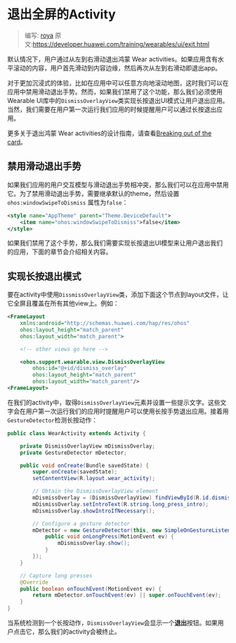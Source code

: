 # 退出全屏的Activity

> 编写: [roya](https://github.com/RoyaAoki) 原文:<https://developer.huawei.com/training/wearables/ui/exit.html>

默认情况下，用户通过从左到右滑动退出鸿蒙 Wear activities。如果应用含有水平滚动的内容，用户首先滑动到内容边缘，然后再次从左到右滑动即退出app。

对于更加沉浸式的体验，比如在应用中可以任意方向地滚动地图，这时我们可以在应用中禁用滑动退出手势。然而，如果我们禁用了这个功能，那么我们必须使用Wearable UI库中的`DismissOverlayView`类实现长按退出UI模式让用户退出应用。当然，我们需要在用户第一次运行我们应用的时候提醒用户可以通过长按退出应用。

更多关于退出鸿蒙 Wear activities的设计指南，请查看[Breaking out of the card](https://developer.huawei.com/design/wear/structure.html#Custom)。

## 禁用滑动退出手势

如果我们应用的用户交互模型与滑动退出手势相冲突，那么我们可以在应用中禁用它。为了禁用滑动退出手势，需要继承默认的theme，然后设置`ohos:windowSwipeToDismiss` 属性为`false`：

```xml
<style name="AppTheme" parent="Theme.DeviceDefault">
    <item name="ohos:windowSwipeToDismiss">false</item>
</style>
```
	
如果我们禁用了这个手势，那么我们需要实现长按退出UI模型来让用户退出我们的应用，下面的章节会介绍相关内容。

## 实现长按退出模式

要在activity中使用`DissmissOverlayView`类，添加下面这个节点到layout文件，让它全屏且覆盖在所有其他view上。例如：

```xml
<FrameLayout
    xmlns:android="http://schemas.huawei.com/hap/res/ohos"
    ohos:layout_height="match_parent"
    ohos:layout_width="match_parent">

    <!-- other views go here -->

    <ohos.support.wearable.view.DismissOverlayView
        ohos:id="@+id/dismiss_overlay"
        ohos:layout_height="match_parent"
        ohos:layout_width="match_parent"/>
<FrameLayout>
```
	
在我们的activity中，取得`DismissOverlayView`元素并设置一些提示文字。这些文字会在用户第一次运行我们的应用时提醒用户可以使用长按手势退出应用。接着用`GestureDetector`检测长按动作：

```java
public class WearActivity extends Activity {

    private DismissOverlayView mDismissOverlay;
    private GestureDetector mDetector;

    public void onCreate(Bundle savedState) {
        super.onCreate(savedState);
        setContentView(R.layout.wear_activity);

        // Obtain the DismissOverlayView element
        mDismissOverlay = (DismissOverlayView) findViewById(R.id.dismiss_overlay);
        mDismissOverlay.setIntroText(R.string.long_press_intro);
        mDismissOverlay.showIntroIfNecessary();

        // Configure a gesture detector
        mDetector = new GestureDetector(this, new SimpleOnGestureListener() {
            public void onLongPress(MotionEvent ev) {
                mDismissOverlay.show();
            }
        });
    }

    // Capture long presses
    @Override
    public boolean onTouchEvent(MotionEvent ev) {
        return mDetector.onTouchEvent(ev) || super.onTouchEvent(ev);
    }
}
```
	
当系统检测到一个长按动作，`DismissOverlayView`会显示一个**退出**按钮。如果用户点击它，那么我们的activity会被终止。